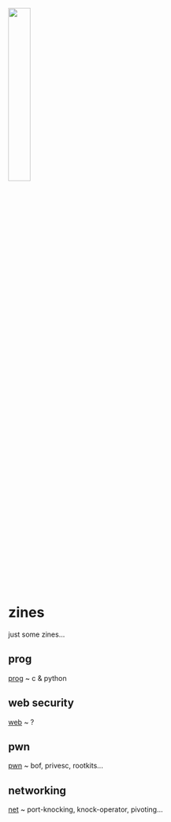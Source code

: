 <img width="30%" src="https://i.imgur.com/CGV9DU1.png"></img>
# zines
just some zines...

## prog
[prog](prog/README.md) ~ c & python

## web security
[web](web/README.md) ~ ?

## pwn
[pwn](pwn/README.md) ~ bof, privesc, rootkits...

## networking
[net](net/README.md) ~ port-knocking, knock-operator, pivoting...

